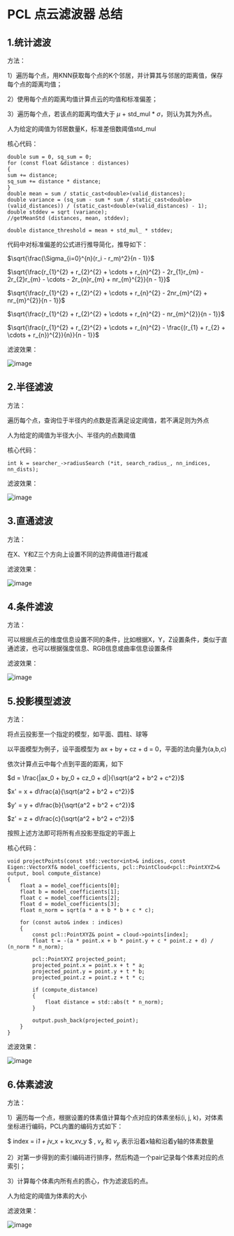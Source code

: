 # PCL 点云滤波器 总结

## 1.统计滤波
方法：

1）遍历每个点，用KNN获取每个点的K个邻居，并计算其与邻居的距离值，保存每个点的距离均值；

2）使用每个点的距离均值计算点云的均值和标准偏差；

3）遍历每个点，若该点的距离均值大于 $\mu$ + std_mul * $\sigma$，则认为其为外点。

人为给定的阈值为邻居数量K，标准差倍数阈值std_mul

核心代码：

```
double sum = 0, sq_sum = 0;
for (const float &distance : distances)
{
sum += distance;
sq_sum += distance * distance;
}
double mean = sum / static_cast<double>(valid_distances);
double variance = (sq_sum - sum * sum / static_cast<double>(valid_distances)) / (static_cast<double>(valid_distances) - 1);
double stddev = sqrt (variance);
//getMeanStd (distances, mean, stddev);

double distance_threshold = mean + std_mul_ * stddev;
```

代码中对标准偏差的公式进行推导简化，推导如下：

$\sqrt{\frac{\Sigma_{i=0}^{n}(r_i - r_m)^2}{n - 1}}$

$\sqrt{\frac{r_{1}^{2} + r_{2}^{2} + \cdots + r_{n}^{2} - 2r_{1}r_{m} - 2r_{2}r_{m} - \cdots - 2r_{n}r_{m} + nr_{m}^{2}}{n - 1}}$

$\sqrt{\frac{r_{1}^{2} + r_{2}^{2} + \cdots + r_{n}^{2} - 2nr_{m}^{2} + nr_{m}^{2}}{n - 1}}$

$\sqrt{\frac{r_{1}^{2} + r_{2}^{2} + \cdots + r_{n}^{2} - nr_{m}^{2}}{n - 1}}$

$\sqrt{\frac{r_{1}^{2} + r_{2}^{2} + \cdots + r_{n}^{2} - \frac{(r_{1} + r_{2} + \cdots + r_{n})^{2}}{n}}{n - 1}}$

滤波效果：

![image](image/s_f.png)

## 2.半径滤波
方法：

遍历每个点，查询位于半径内的点数是否满足设定阈值，若不满足则为外点

人为给定的阈值为半径大小、半径内的点数阈值

核心代码：

```
int k = searcher_->radiusSearch (*it, search_radius_, nn_indices, nn_dists);
```

滤波效果：

![image](image/r_f.png)

## 3.直通滤波
方法：

在X、Y和Z三个方向上设置不同的边界阈值进行裁减

滤波效果：

![image](image/p_f.png)

## 4.条件滤波
方法：

可以根据点云的维度信息设置不同的条件，比如根据X，Y，Z设置条件，类似于直通滤波，也可以根据强度信息、RGB信息或曲率信息设置条件

滤波效果：

![image](image/c_f.png)

## 5.投影模型滤波
方法：

将点云投影至一个指定的模型，如平面、圆柱、球等

以平面模型为例子，设平面模型为 ax + by + cz + d = 0，平面的法向量为(a,b,c)

依次计算点云中每个点到平面的距离，如下

$d = \frac{|ax_0 + by_0 + cz_0 + d|}{\sqrt{a^2 + b^2 + c^2}}$

$x' = x + d\frac{a}{\sqrt{a^2 + b^2 + c^2}}$

$y' = y + d\frac{b}{\sqrt{a^2 + b^2 + c^2}}$

$z' = z + d\frac{c}{\sqrt{a^2 + b^2 + c^2}}$

按照上述方法即可将所有点投影至指定的平面上

核心代码：

```
void projectPoints(const std::vector<int>& indices, const Eigen::VectorXf& model_coefficients, pcl::PointCloud<pcl::PointXYZ>& output, bool compute_distance)
{
    float a = model_coefficients[0];
    float b = model_coefficients[1];
    float c = model_coefficients[2];
    float d = model_coefficients[3];
    float n_norm = sqrt(a * a + b * b + c * c);

    for (const auto& index : indices)
    {
        const pcl::PointXYZ& point = cloud->points[index];
        float t = -(a * point.x + b * point.y + c * point.z + d) / (n_norm * n_norm);

        pcl::PointXYZ projected_point;
        projected_point.x = point.x + t * a;
        projected_point.y = point.y + t * b;
        projected_point.z = point.z + t * c;

        if (compute_distance)
        {
            float distance = std::abs(t * n_norm);
        }

        output.push_back(projected_point);
    }
}
```

滤波效果：

![image](image/m_f.png)

## 6.体素滤波

方法：

1）遍历每一个点，根据设置的体素值计算每个点对应的体素坐标(i, j, k)，对体素坐标进行编码，PCL内置的编码方式如下：

$ index = i*1 + j*v_x + k*v_x*v_y $ , $v_x$ 和 $v_y$ 表示沿着x轴和沿着y轴的体素数量

2）对第一步得到的索引编码进行排序，然后构造一个pair记录每个体素对应的点索引；

3）计算每个体素内所有点的质心，作为滤波后的点。

人为给定的阈值为体素的大小

滤波效果：

![image](image/v_f.png)